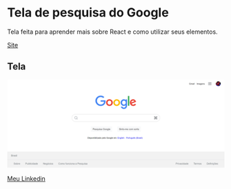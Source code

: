 # Tela de pesquisa do Google

Tela feita para aprender mais sobre React e como utilizar seus elementos.

[Site](https://kaio-matos.github.io/frontend-google-search/build/index.html)

## Tela

![image](./public/assets/screenshot.png)

[Meu Linkedin](https://www.linkedin.com/in/kaio-matos-9532271a5)
